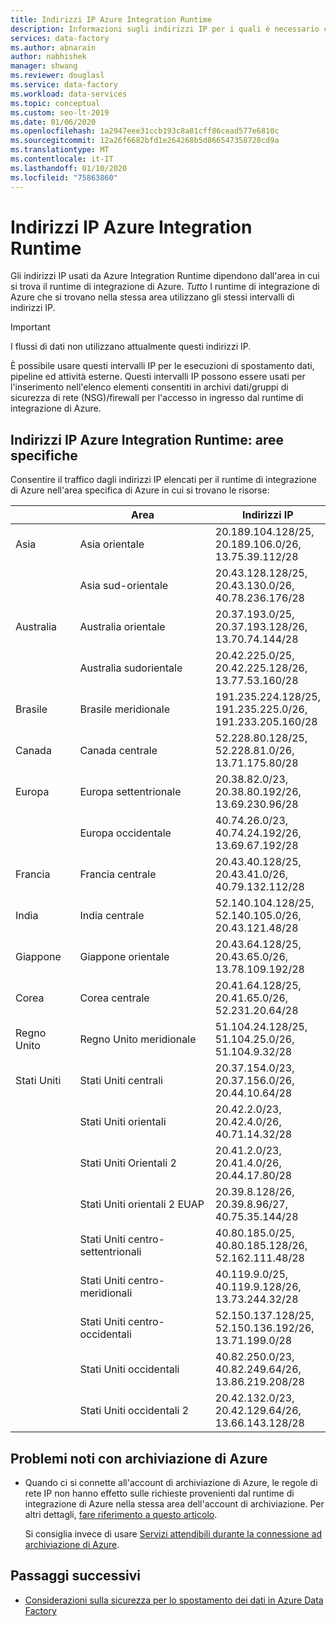 ```yaml
---
title: Indirizzi IP Azure Integration Runtime
description: Informazioni sugli indirizzi IP per i quali è necessario consentire il traffico in ingresso, in modo da configurare correttamente i firewall per la protezione dell'accesso alla rete agli archivi dati.
services: data-factory
ms.author: abnarain
author: nabhishek
manager: shwang
ms.reviewer: douglasl
ms.service: data-factory
ms.workload: data-services
ms.topic: conceptual
ms.custom: seo-lt-2019
ms.date: 01/06/2020
ms.openlocfilehash: 1a2947eee31ccb193c8a81cff86cead577e6810c
ms.sourcegitcommit: 12a26f6682bfd1e264268b5d866547358728cd9a
ms.translationtype: MT
ms.contentlocale: it-IT
ms.lasthandoff: 01/10/2020
ms.locfileid: "75863860"
---
```

# <a name="azure-integration-runtime-ip-addresses"></a>Indirizzi IP Azure Integration Runtime

Gli indirizzi IP usati da Azure Integration Runtime dipendono dall'area in cui si trova il runtime di integrazione di Azure. *Tutto* I runtime di integrazione di Azure che si trovano nella stessa area utilizzano gli stessi intervalli di indirizzi IP.

> [!IMPORTANT]  
> I flussi di dati non utilizzano attualmente questi indirizzi IP. 
>
> È possibile usare questi intervalli IP per le esecuzioni di spostamento dati, pipeline ed attività esterne. Questi intervalli IP possono essere usati per l'inserimento nell'elenco elementi consentiti in archivi dati/gruppi di sicurezza di rete (NSG)/firewall per l'accesso in ingresso dal runtime di integrazione di Azure. 

## <a name="azure-integration-runtime-ip-addresses-specific-regions"></a>Indirizzi IP Azure Integration Runtime: aree specifiche

Consentire il traffico dagli indirizzi IP elencati per il runtime di integrazione di Azure nell'area specifica di Azure in cui si trovano le risorse:

|                | Area              | Indirizzi IP                                                 |
| -------------- | ------------------- | ------------------------------------------------------------ |
| Asia           | Asia orientale           | 20.189.104.128/25, </br>20.189.106.0/26, </br>13.75.39.112/28 |
| &nbsp;         | Asia sud-orientale      | 20.43.128.128/25, </br>20.43.130.0/26, </br>40.78.236.176/28 |
| Australia      | Australia orientale      | 20.37.193.0/25,</br>20.37.193.128/26,</br>13.70.74.144/28    |
| &nbsp;         | Australia sudorientale | 20.42.225.0/25,</br>20.42.225.128/26,</br>13.77.53.160/28    |
| Brasile         | Brasile meridionale        | 191.235.224.128/25,</br>191.235.225.0/26,</br>191.233.205.160/28 |
| Canada         | Canada centrale      | 52.228.80.128/25,</br>52.228.81.0/26,</br>13.71.175.80/28    |
| Europa         | Europa settentrionale        | 20.38.82.0/23,</br>20.38.80.192/26,</br>13.69.230.96/28      |
| &nbsp;         | Europa occidentale         | 40.74.26.0/23,</br>40.74.24.192/26,</br>13.69.67.192/28      |
| Francia         | Francia centrale      | 20.43.40.128/25,</br>20.43.41.0/26,</br>40.79.132.112/28     |
| India          | India centrale       | 52.140.104.128/25,</br>52.140.105.0/26,</br>20.43.121.48/28  |
| Giappone          | Giappone orientale          | 20.43.64.128/25,</br>20.43.65.0/26,</br>13.78.109.192/28     |
| Corea          | Corea centrale       | 20.41.64.128/25,</br>20.41.65.0/26,</br>52.231.20.64/28      |
| Regno Unito | Regno Unito meridionale            | 51.104.24.128/25,</br>51.104.25.0/26,</br>51.104.9.32/28     |
| Stati Uniti  | Stati Uniti centrali          | 20.37.154.0/23,</br>20.37.156.0/26,</br>20.44.10.64/28       |
|                | Stati Uniti orientali             | 20.42.2.0/23,</br>20.42.4.0/26,</br>40.71.14.32/28           |
|                | Stati Uniti Orientali 2            | 20.41.2.0/23,</br>20.41.4.0/26,</br>20.44.17.80/28           |
|                | Stati Uniti orientali 2 EUAP      | 20.39.8.128/26,</br>20.39.8.96/27,</br>40.75.35.144/28       |
|                | Stati Uniti centro-settentrionali    | 40.80.185.0/25,</br>40.80.185.128/26,</br>52.162.111.48/28   |
|                | Stati Uniti centro-meridionali    | 40.119.9.0/25,</br>40.119.9.128/26,</br>13.73.244.32/28      |
|                | Stati Uniti centro-occidentali     | 52.150.137.128/25,</br>52.150.136.192/26,</br>13.71.199.0/28 |
|                | Stati Uniti occidentali             | 40.82.250.0/23,</br>40.82.249.64/26,</br>13.86.219.208/28    |
|                | Stati Uniti occidentali 2            | 20.42.132.0/23,</br>20.42.129.64/26,</br>13.66.143.128/28    |

## <a name="known-issue-with-azure-storage"></a>Problemi noti con archiviazione di Azure

* Quando ci si connette all'account di archiviazione di Azure, le regole di rete IP non hanno effetto sulle richieste provenienti dal runtime di integrazione di Azure nella stessa area dell'account di archiviazione. Per altri dettagli, [fare riferimento a questo articolo](https://docs.microsoft.com/azure/storage/common/storage-network-security#grant-access-from-an-internet-ip-range). 

  Si consiglia invece di usare [Servizi attendibili durante la connessione ad archiviazione di Azure](https://techcommunity.microsoft.com/t5/azure-data-factory/data-factory-is-now-a-trusted-service-in-azure-storage-and-azure/ba-p/964993). 

## <a name="next-steps"></a>Passaggi successivi

* [Considerazioni sulla sicurezza per lo spostamento dei dati in Azure Data Factory](data-movement-security-considerations.md)
